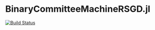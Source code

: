 # BinaryCommitteeMachineRSGD.jl

[![Build Status](https://travis-ci.org/carlobaldassi/BinaryCommitteeMachineRSGD.jl.jl.svg?branch=master)](https://travis-ci.org/carlobaldassi/BinaryCommitteeMachineRSGD.jl.jl)
